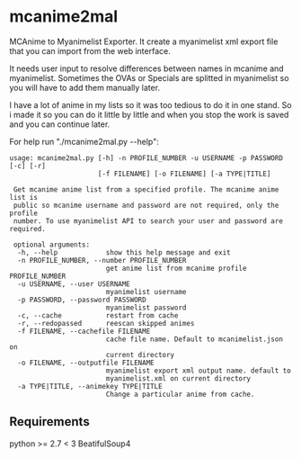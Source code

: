 mcanime2mal
===========

MCAnime to Myanimelist Exporter. It create a myanimelist xml export file that
you can import from the web interface.

It needs user input to resolve differences between names in mcanime and
myanimelist. Sometimes the OVAs or Specials are splitted in myanimelist so you
will have to add them manually later.

I have a lot of anime in my lists so it was too tedious to do it in one stand.
So i made it so you can do it little by little and when you stop the work is
saved and you can continue later.

For help run "./mcanime2mal.py --help":

    usage: mcanime2mal.py [-h] -n PROFILE_NUMBER -u USERNAME -p PASSWORD [-c] [-r]
                          [-f FILENAME] [-o FILENAME] [-a TYPE|TITLE]
      
     Get mcanime anime list from a specified profile. The mcanime anime list is
     public so mcanime username and password are not required, only the profile
     number. To use myanimelist API to search your user and password are required.
     
     optional arguments:
      -h, --help            show this help message and exit
      -n PROFILE_NUMBER, --number PROFILE_NUMBER
                            get anime list from mcanime profile PROFILE_NUMBER
      -u USERNAME, --user USERNAME
                            myanimelist username
      -p PASSWORD, --password PASSWORD
                            myanimelist password
      -c, --cache           restart from cache
      -r, --redopassed      reescan skipped animes
      -f FILENAME, --cachefile FILENAME
                            cache file name. Default to mcanimelist.json on
                            current directory
      -o FILENAME, --outputfile FILENAME
                            myanimelist export xml output name. default to
                            myanimelist.xml on current directory
      -a TYPE|TITLE, --animekey TYPE|TITLE
                            Change a particular anime from cache.

## Requirements

python >= 2.7 < 3 
BeatifulSoup4

